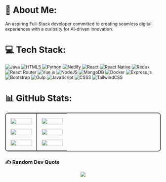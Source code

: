 # 💫 About Me:
An aspiring Full-Stack developer committed to creating seamless digital experiences with a curiosity for AI-driven innovation.<br>


# 💻 Tech Stack:
![Java](https://img.shields.io/badge/java-%23ED8B00.svg?style=for-the-badge&logo=openjdk&logoColor=white) ![HTML5](https://img.shields.io/badge/html5-%23E34F26.svg?style=for-the-badge&logo=html5&logoColor=white) ![Python](https://img.shields.io/badge/python-3670A0?style=for-the-badge&logo=python&logoColor=ffdd54) ![Netlify](https://img.shields.io/badge/netlify-%23000000.svg?style=for-the-badge&logo=netlify&logoColor=#00C7B7) ![React](https://img.shields.io/badge/react-%2320232a.svg?style=for-the-badge&logo=react&logoColor=%2361DAFB) ![React Native](https://img.shields.io/badge/react_native-%2320232a.svg?style=for-the-badge&logo=react&logoColor=%2361DAFB) ![Redux](https://img.shields.io/badge/redux-%23593d88.svg?style=for-the-badge&logo=redux&logoColor=white) ![React Router](https://img.shields.io/badge/React_Router-CA4245?style=for-the-badge&logo=react-router&logoColor=white) ![Vue.js](https://img.shields.io/badge/vue.js-%2335495e.svg?style=for-the-badge&logo=vuedotjs&logoColor=%234FC08D) ![NodeJS](https://img.shields.io/badge/node.js-6DA55F?style=for-the-badge&logo=node.js&logoColor=white) ![MongoDB](https://img.shields.io/badge/MongoDB-%234ea94b.svg?style=for-the-badge&logo=mongodb&logoColor=white) ![Docker](https://img.shields.io/badge/docker-%230db7ed.svg?style=for-the-badge&logo=docker&logoColor=white) ![Express.js](https://img.shields.io/badge/express.js-%23404d59.svg?style=for-the-badge&logo=express&logoColor=%2361DAFB) ![Bootstrap](https://img.shields.io/badge/bootstrap-%238511FA.svg?style=for-the-badge&logo=bootstrap&logoColor=white) ![Gulp](https://img.shields.io/badge/GULP-%23CF4647.svg?style=for-the-badge&logo=gulp&logoColor=white) ![JavaScript](https://img.shields.io/badge/javascript-%23323330.svg?style=for-the-badge&logo=javascript&logoColor=%23F7DF1E) ![CSS3](https://img.shields.io/badge/css3-%231572B6.svg?style=for-the-badge&logo=css3&logoColor=white) ![TailwindCSS](https://img.shields.io/badge/tailwindcss-%2338B2AC.svg?style=for-the-badge&logo=tailwind-css&logoColor=white)

# 📊 GitHub Stats:
<div align="center">

<table style="width: 100%; max-width: 1000px; border: 2px solid #444; border-radius: 10px; overflow: hidden; table-layout: fixed;">
<tr>

<!-- Stats Section -->
<td style="border-right: 2px solid #444; padding: 15px; width: 50%; vertical-align: top; text-align: center;">
  <img src="https://github-readme-stats.vercel.app/api?username=SOHAM-DEV2&theme=neon&hide_border=false&include_all_commits=true&count_private=false" style="width: 100%; max-width: 450px; margin-bottom: 15px;" />
  <img src="https://nirzak-streak-stats.vercel.app/?user=SOHAM-DEV2&theme=neon&hide_border=false" style="width: 100%; max-width: 450px; margin-bottom: 15px;" />
  <img src="https://github-readme-stats.vercel.app/api/top-langs/?username=SOHAM-DEV2&theme=neon&hide_border=false&include_all_commits=true&count_private=false&layout=compact" style="width: 100%; max-width: 450px;" />
</td>

<!-- GIF Section -->
<td style="padding: 15px; width: 50%; text-align: center; vertical-align: top;">
  <img src="https://private-user-images.githubusercontent.com/74038190/371756373-fddcdbcd-5ea2-4416-9f59-ca7fd9394aca.gif" style="width: 100%; max-width: 250px; margin-bottom: 15px;" />
  <img src="https://user-images.githubusercontent.com/74038190/212747657-7a8d59da-69c8-4110-8ea8-f8102fd0b413.gif" style="width: 100%; max-width: 250px; margin-bottom: 15px;" />
  <img src="https://user-images.githubusercontent.com/74038190/212284158-e840e285-664b-44d7-b79b-e264b5e54825.gif" style="width: 100%; max-width: 260px;" />
</td>

</tr>
</table>

</div>

### ✍️ Random Dev Quote
<div align="center">
  <img src="https://quotes-github-readme.vercel.app/api?type=horizontal&theme=radical" />
</div>

<!-- Proudly created with GPRM ( https://gprm.itsvg.in ) -->
